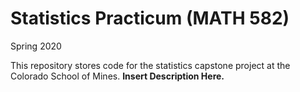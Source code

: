# Statistics Practicum (MATH 582)
Spring 2020

This repository stores code for the statistics capstone project at the Colorado School of Mines. **Insert Description Here.**
